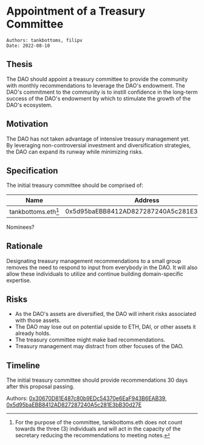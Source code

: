 # Appointment of a Treasury Committee

```
Authors: tankbottoms, filipv
Date: 2022-08-10
```

## Thesis

The DAO should appoint a treasury committee to provide the community with monthly recommendations to leverage the DAO's endowment. The DAO's commitment to the community is to instill confidence in the long-term success of the DAO's endowment by which to stimulate the growth of the DAO's ecosystem.

## Motivation

The DAO has not taken advantage of intensive treasury management yet. By leveraging non-controversial investment and diversification strategies, the DAO can expand its runway while minimizing risks.

## Specification

The initial treasury committee should be comprised of:

|        Name         |                  Address                   | Description |
| :-----------------: | :----------------------------------------: | :---------- |
| tankbottoms.eth[^1] | 0x5d95baEBB8412AD827287240A5c281E3bB30d27E |             |

Nominees?

## Rationale

Designating treasury management recommendations to a small group removes the need to respond to input from everybody in the DAO. It will also allow these individuals to utilize and continue building domain-specific expertise.

## Risks

- As the DAO's assets are diversified, the DAO will inherit risks associated with those assets.
- The DAO may lose out on potential upside to ETH, DAI, or other assets it already holds.
- The treasury committee might make bad recommendations.
- Treasury management may distract from other focuses of the DAO.

## Timeline

The initial treasury committee should provide recommendations 30 days after this proposal passing.

Authors: [0x30670D81E487c80b9EDc54370e6EaF943B6EAB39](https://etherscan.io/address/0x30670d81e487c80b9edc54370e6eaf943b6eab39), [0x5d95baEBB8412AD827287240A5c281E3bB30d27E](https://etherscan.io/address/0x5d95baEBB8412AD827287240A5c281E3bB30d27E)

[^1]: For the purpose of the committee, tankbottoms.eth does not count towards the three (3) individuals and will act in the capacity of the secretary reducing the recommendations to meeting notes.
